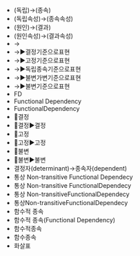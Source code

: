 ﻿- (독립)→(종속)
- (독립속성)→(종속속성)
- (원인)→(결과)
- (원인속성)→(결과속성)
- →
- →▶️결정기준으로표현
- →▶️고정기준으로표현
- →▶️독립종속기준으로표현
- →▶️불변가변기준으로표현
- →▶️불변기준으로표현
- FD
- Functional Dependency
- FunctionalDependency
- 📌결정
- 📌결정▶️결정
- 📌고정
- 📌고정▶️고정
- 📌불변
- 📌불변▶️불변
- 결정자(determinant)→종속자(dependent)
- 통상 Non-transitive Functional Dependecy
- 통상 Non-transitive FunctionalDependecy
- 통상 Non-transitiveFunctionalDependecy
- 통상Non-transitiveFunctionalDependecy
- 함수적 종속
- 함수적 종속(Functional Dependency)
- 함수적종속
- 함수종속
- 화살표
